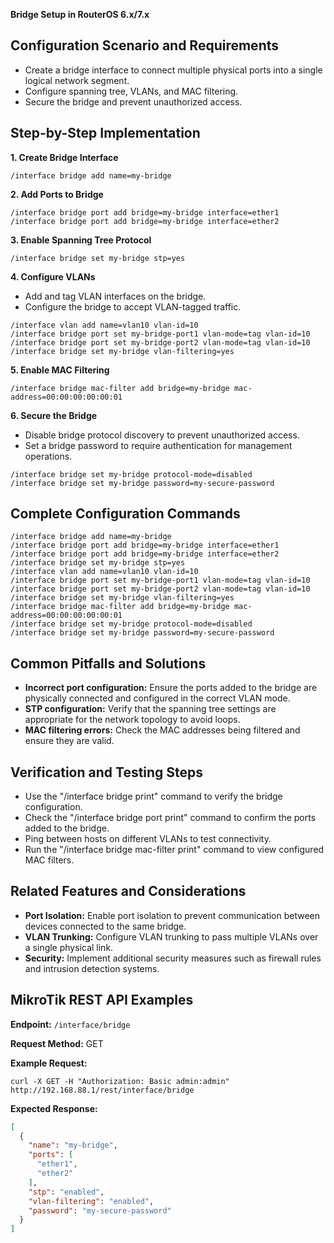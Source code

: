**Bridge Setup in RouterOS 6.x/7.x**

## Configuration Scenario and Requirements

- Create a bridge interface to connect multiple physical ports into a single logical network segment.
- Configure spanning tree, VLANs, and MAC filtering.
- Secure the bridge and prevent unauthorized access.

## Step-by-Step Implementation

**1. Create Bridge Interface**

```
/interface bridge add name=my-bridge
```

**2. Add Ports to Bridge**

```
/interface bridge port add bridge=my-bridge interface=ether1
/interface bridge port add bridge=my-bridge interface=ether2
```

**3. Enable Spanning Tree Protocol**

```
/interface bridge set my-bridge stp=yes
```

**4. Configure VLANs**

* Add and tag VLAN interfaces on the bridge.
* Configure the bridge to accept VLAN-tagged traffic.

```
/interface vlan add name=vlan10 vlan-id=10
/interface bridge port set my-bridge-port1 vlan-mode=tag vlan-id=10
/interface bridge port set my-bridge-port2 vlan-mode=tag vlan-id=10
/interface bridge set my-bridge vlan-filtering=yes
```

**5. Enable MAC Filtering**

```
/interface bridge mac-filter add bridge=my-bridge mac-address=00:00:00:00:00:01
```

**6. Secure the Bridge**

* Disable bridge protocol discovery to prevent unauthorized access.
* Set a bridge password to require authentication for management operations.

```
/interface bridge set my-bridge protocol-mode=disabled
/interface bridge set my-bridge password=my-secure-password
```

## Complete Configuration Commands

```
/interface bridge add name=my-bridge
/interface bridge port add bridge=my-bridge interface=ether1
/interface bridge port add bridge=my-bridge interface=ether2
/interface bridge set my-bridge stp=yes
/interface vlan add name=vlan10 vlan-id=10
/interface bridge port set my-bridge-port1 vlan-mode=tag vlan-id=10
/interface bridge port set my-bridge-port2 vlan-mode=tag vlan-id=10
/interface bridge set my-bridge vlan-filtering=yes
/interface bridge mac-filter add bridge=my-bridge mac-address=00:00:00:00:00:01
/interface bridge set my-bridge protocol-mode=disabled
/interface bridge set my-bridge password=my-secure-password
```

## Common Pitfalls and Solutions

* **Incorrect port configuration:** Ensure the ports added to the bridge are physically connected and configured in the correct VLAN mode.
* **STP configuration:** Verify that the spanning tree settings are appropriate for the network topology to avoid loops.
* **MAC filtering errors:** Check the MAC addresses being filtered and ensure they are valid.

## Verification and Testing Steps

* Use the "/interface bridge print" command to verify the bridge configuration.
* Check the "/interface bridge port print" command to confirm the ports added to the bridge.
* Ping between hosts on different VLANs to test connectivity.
* Run the "/interface bridge mac-filter print" command to view configured MAC filters.

## Related Features and Considerations

* **Port Isolation:** Enable port isolation to prevent communication between devices connected to the same bridge.
* **VLAN Trunking:** Configure VLAN trunking to pass multiple VLANs over a single physical link.
* **Security:** Implement additional security measures such as firewall rules and intrusion detection systems.

## MikroTik REST API Examples

**Endpoint:** `/interface/bridge`

**Request Method:** GET

**Example Request:**

```
curl -X GET -H "Authorization: Basic admin:admin" http://192.168.88.1/rest/interface/bridge
```

**Expected Response:**

```json
[
  {
    "name": "my-bridge",
    "ports": [
      "ether1",
      "ether2"
    ],
    "stp": "enabled",
    "vlan-filtering": "enabled",
    "password": "my-secure-password"
  }
]
```